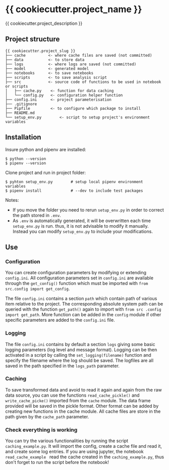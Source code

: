 # {{ cookiecutter.project_name }}

{{ cookiecutter.project_description }}

## Project structure
```
{{ cookiecutter.project_slug }}
├── cache          <- where cache files are saved (not committed)
├── data           <- to store data
├── logs           <- where logs are saved (not committed)
├── model          <- generated model
├── notebooks      <- to save notebooks
├── scripts        <- to save analysis script
├── src            <- source code of functions to be used in notebook or scripts
│   ├── cache.py    <- function for data caching
│   └── config.py   <- configuration helper function
├── config.ini      <- project parameterisation
├── .gitignore
├── Pipfile         <- to configure which package to install 
├── README.md
└── setup_env.py        <- script to setup project's environment variables
```

## Installation 
Insure python and pipenv are installed:

    $ python --version
    $ pipenv --version

Clone project and run in project folder:

    $ pyhton setup_env.py        # setup local pipenv environment variables
    $ pipenv install             # --dev to include test packages

Notes:
- If you move the folder you need to rerun `setup_env.py` in order to correct the path stored in `.env`. 
- As `.env` is automatically generated, it will be overwritten each time `setup_env.py` is run. thus, it is not
 advisable to modify it manually. Instead you can modify `setup_env.py` to include your modifications.
 
## Use

### Configuration
You can create configuration parameters by modifying or extending `config.ini`. All configuration parameters set in
   `config.ini` are available through the `get_config()` function which must be imported with `from src.config import
    get_config`.
    
The file `config.ini` contains a section `path` which contain path of various item relative to the project. The
 corresponding absolute system path can be queried with the function `get_path()` again to import with  `from src
 .config import get_path`. More function can be added in the `config` module if other specific parameters are added
  to the `config.ini` file.
  
### Logging
The file `config.ini` contains by default a section `logs` giving some basic logging parameters (log level and
 message format). Logging can be then activated in a script by calling the `set_logging(filename)` function and
 specify the filename where the log should be saved. The logfiles are all saved in the path specified in the
 `logs_path` parameter.
 
### Caching
To save transformed data and avoid to read it again and again from the raw data source, you can use the functions
 `read_cache_pickle()` and `write_cache_picke()` imported from the `cache` module. The data frame provided will be
  saved in the pickle format. Other format can be added by creating new functions in the cache module. All cache
   files are store in the path given by the `cache_path` parameter.  
   
### Check everything is working
You can try the various functionalities by running the script `caching_example.py`. It will import the config, create
 a cache file and read it, and create some log entries. If you are using jupyter, the notebook `read_cache_example
 ` read the cache created in the `caching_example.py`, thus don't forget to run the script before the notebook!